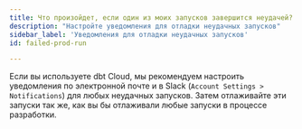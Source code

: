 ```yaml
---
title: Что произойдет, если один из моих запусков завершится неудачей?
description: "Настройте уведомления для отладки неудачных запусков"
sidebar_label: 'Уведомления для отладки неудачных запусков'
id: failed-prod-run

---
```


Если вы используете dbt Cloud, мы рекомендуем настроить уведомления по электронной почте и в Slack (`Account Settings > Notifications`) для любых неудачных запусков. Затем отлаживайте эти запуски так же, как вы бы отлаживали любые запуски в процессе разработки.